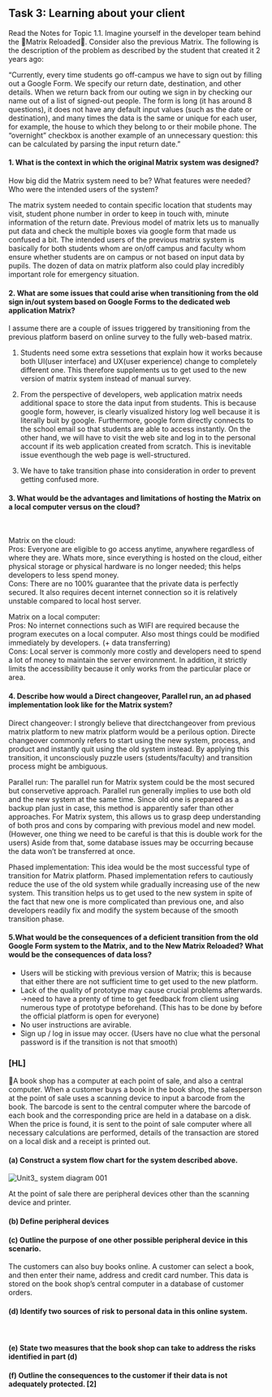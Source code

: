 ## Task 3:  Learning about your client

Read the Notes for Topic 1.1. Imagine yourself in the developer team behind the 🌟Matrix Reloaded🌟. 
Consider also the previous Matrix. The following is the description of the problem as described by the student that created it 2 years ago:

“Currently, every time students go off-campus we have to sign out by filling out a Google Form. We specify our return date, destination, and other details. When we return back from our outing we sign in by checking our name out of a list of  signed-out people. The form is long (it has around 8 questions), it does not have any default input values (such as the date or destination), and many times the data is the same or unique for each user, for example, the house to which they belong to or their mobile phone. The
“overnight” checkbox is another example of an unnecessary question: this can be calculated by parsing
the input return date.”

#### 1. What is the context in which the original Matrix system was designed?<br>
How big did the Matrix system need to be? 
What features were needed?
Who were the intended users of the system?<br>

The matrix system needed to contain specific location that students may visit, student phone number in order to keep in touch with, minute information of the return date. Previous model of matrix lets us to manually put data and check the multiple boxes via google form that made us confused a bit. The intended users of the previous matrix system is basically for both students whom are on/off campus and faculty whom ensure whether students are on campus or not based on input data by pupils. The dozen of data on matrix platform also could play incredibly important role for emergency situation.

#### 2. What are some issues that could arise when transitioning from the old sign in/out system based on Google Forms to the dedicated web application Matrix? <br>

I assume there are a couple of issues triggered by transitioning from the previous platform baserd on online survey to the fully web-based matrix.<br>

1. Students need some extra sessetions that explain how it works because both UI(user interface) and UX(user experience) change to completely different one.
This therefore supplements us to get used to the new version of matrix system instead of manual survey. <br>

2. From the perspective of developers, web application matrix needs additional space to store the data input from students. This is because google form, however, is clearly visualized history log  well because it is literally buit by google. Furthermore, google form directly connects to the school email so that students are able to access instantly. On the other hand, we will have to visit the web site and log in to the personal account if its web application created from scratch. This is inevitable issue eventhough the web page is well-structured. <br>
3. We have to take transition phase into consideration in order to prevent getting confused more. 

#### 3. What would be the advantages and limitations of hosting the Matrix on a local computer versus on the cloud?
<br>

Matrix on the cloud: <br>
Pros: Everyone are eligible to go access anytime, anywhere regardless of where they are. Whats more, since everything is hosted on the cloud, either physical storage or physical hardware is no longer needed; this helps developers to less spend money.<br>
Cons: There are no 100% guarantee that the private data is perfectly secured. It also requires decent internet connection so it is relatively unstable compared to local host server.<br>

Matrix on a local computer:<br>
Pros: No internet connections such as WIFI are required because the program executes on a local computer. Also most things could be modified immediately by developers. (+ data transferring)<br>
Cons: Local server is commonly more costly and developers need to spend a lot of money to maintain the server environment. In addition, it strictly limits the accessibility because it only works from the particular place or area.<br>

#### 4. Describe how would a Direct changeover, Parallel run, an ad phased implementation look like for the Matrix system? <br>

Direct changeover: I strongly believe that directchangeover from previous matrix platform to new matrix platform would be a perilous option. Directe changeover commonly refers to start using the new system, process, and product and instantly quit using the old system instead. By applying this transition, it unconsciously puzzle users (students/faculty) and transition process might be ambiguous.<br>

Parallel run: The parallel run for Matrix system could be the most secured but conservetive approach. Parallel run generally implies to use both old and the new system at the same time. Since old one is prepared as a backup plan just in case, this method is apparently safer than other approaches. For Matrix system, this allows us to grasp deep understanding of both pros and cons by comparing with previous model and new model. (However, one thing we need to be careful is that this is double work for the users) Aside from that, some database issues may be occurring because the data won’t be transferred at once.<br>

Phased implementation: This idea would be the most successful type of transition for Matrix platform. Phased implementation refers to cautiously reduce the use of the old system while gradually increasing use of the new system. This transition helps us to get used to the new system in spite of the fact that new one is more complicated than previous one, and also developers readily fix and modify the system because of the smooth transition phase.<br>

#### 5.What would be the consequences of a deficient transition from the old Google Form system to the Matrix, and to the New Matrix Reloaded? What would be the consequences of data loss?<br>

- Users will be sticking with previous version of Matrix; this is because that either there are not sufficient time to get used to the new platform.
- Lack of the quality of prototype may cause crucial problems afterwards.
→need to have a prenty of time to get feedback from client using numerous type of prototype beforehand. (This has to be done by before the official platform is open for everyone)
- No user instructions are avirable. 
- Sign up / log in issue may occer. (Users have no clue what the personal password is if the transition is not that smooth)






### [HL]
📔A book shop has a computer at each point of sale, and also a central computer. When a customer buys a book in the book shop, the salesperson at the point of sale uses a scanning device to input a barcode from the book. The barcode is sent to the central computer where the barcode of each book and the corresponding price are held in a database on a disk. When the price is found, it is sent to the point of sale computer where all necessary calculations are performed, details of the transaction are stored on a local disk and a receipt is printed out.

#### (a) Construct a system flow chart for the system described above. <br>
![Unit3_ system diagram 001](https://user-images.githubusercontent.com/60457723/99971654-d4bccf80-2de0-11eb-8647-519d4562d91a.jpeg)


At the point of sale there are peripheral devices other than the scanning device and printer.
#### (b) Define peripheral devices <br>

#### (c) Outline the purpose of one other possible peripheral device in this scenario.<br>


The customers can also buy books online. A customer can select a book, and then enter their name, address and credit card number. This data is stored on the book shop’s central computer in a database of customer orders.
#### (d) Identify two sources of risk to personal data in this online system. 
<br>

#### (e) State two measures that the book shop can take to address the risks identified in part (d) <br>


#### (f) Outline the consequences to the customer if their data is not adequately protected. [2]
<br>
